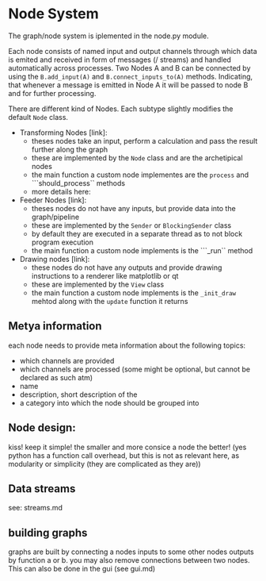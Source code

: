 # Node System

The graph/node system is iplemented in the node.py module.

Each node consists of named input and output channels through which data is emited and received in form of messages (/ streams) and handled automatically across processes. 
Two Nodes A and B can be connected by using the ```B.add_input(A)``` and ```B.connect_inputs_to(A)``` methods. Indicating, that whenever a message is emitted in Node A it will be passed to node B and for further processing.

There are different kind of Nodes. Each subtype slightly modifies the default ```Node``` class. 
- Transforming Nodes [link]: 
    - theses nodes take an input, perform a calculation and pass the result further along the graph
    - these are implemented by the ```Node``` class and are the archetipical nodes
    - the main function a custom node implementes are the ```process``` and ```should_process`` methods
    - more details here:
- Feeder Nodes [link]: 
    - theses nodes do not have any inputs, but provide data into the graph/pipeline
    - these are implemented by the ```Sender``` or ```BlockingSender``` class
    - by default they are executed in a separate thread as to not block program execution
    - the main function a custom node implements is the ```_run`` method
- Drawing nodes [link]: 
    - these nodes do not have any outputs and provide drawing instructions to a renderer like matplotlib or qt
    - these are implemented by the ```View``` class
    - the main function a custom node implements is the ```_init_draw``` mehtod along with the ```update``` function it returns



Metya information
--- 
each node needs to provide meta information about the following topics:
- which channels are provided
- which channels are processed (some might be optional, but cannot be declared as such atm)
- name
- description, short description of the 
- a category into which the node should be grouped into



Node design:
----
kiss! keep it simple!
the smaller and more consice a node the better! (yes python has a function call overhead, but this is not as relevant here, as modularity or simplicity (they are complicated as they are))


Data streams
---

see: streams.md



building graphs
---
graphs are built by connecting a nodes inputs to some other nodes outputs by function a or b.
you may also remove connections between two nodes.
This can also be done in the gui (see gui.md)